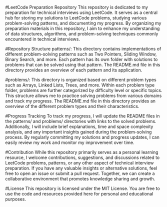 #LeetCode Preparation Repository
This repository is dedicated to my preparation for technical interviews using LeetCode. It serves as a central hub for storing my solutions to LeetCode problems, studying various problem-solving patterns, and documenting my progress. By organizing my preparation materials in this repository, I aim to enhance my understanding of data structures, algorithms, and problem-solving techniques commonly encountered in technical interviews.

#Repository Structure
patterns/: This directory contains implementations of different problem-solving patterns such as Two Pointers, Sliding Window, Binary Search, and more. Each pattern has its own folder with solutions to problems that can be solved using that pattern. The README.md file in this directory provides an overview of each pattern and its application.

#problems/: This directory is organized based on different problem types such as Arrays, Linked Lists, Trees, and more. Within each problem type folder, problems are further categorized by difficulty level or specific topics. This structure allows me to practice solving problems from various domains and track my progress. The README.md file in this directory provides an overview of the different problem types and their characteristics.

#Progress Tracking
To track my progress, I will update the README files in the patterns/ and problems/ directories with links to the solved problems. Additionally, I will include brief explanations, time and space complexity analysis, and any important insights gained during the problem-solving process. By regularly committing my solutions and progress updates, I can easily review my work and monitor my improvement over time.

#Contribution
While this repository primarily serves as a personal learning resource, I welcome contributions, suggestions, and discussions related to LeetCode problems, patterns, or any other aspect of technical interview preparation. If you have any valuable insights or alternative solutions, feel free to open an issue or submit a pull request. Together, we can create a collaborative environment that promotes knowledge sharing and growth.

#License
This repository is licensed under the MIT License. You are free to use the code and resources provided here for personal and educational purposes.